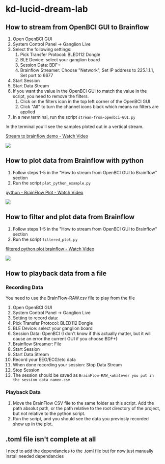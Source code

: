 # kd-lucid-dream-lab

## How to stream from OpenBCI GUI to Brainflow

1. Open OpenBCI GUI
2. System Control Panel -> Ganglion Live
2. Select the following settings:
   1. Pick Transfer Protocol: BLED112 Dongle
   2. BLE Device: select your ganglion board
   3. Session Data: BDF+
   4. Brainflow Streamer: Choose "Network", Set IP address to 225.1.1.1, Set port to 6677
3. Start Session 
4. Start Data Stream
5. If you want the value in the OpenBCI GUI to match the value in the script, you need to remove the filters.   
   1. Click on the filters icon in the top left corner of the OpenBCI GUI
   2. Click "All" to turn the channel icons black which means no filters are applied
6. In a new terminal, run the script `stream-from-openbci-GUI.py`

In the terminal you'll see the samples ploted out in a vertical stream.

<div>
    <a href="https://www.loom.com/share/7c4b133287134a08a924a850928adf90">
      <p>Stream to brainflow demo - Watch Video</p>
    </a>
    <a href="https://www.loom.com/share/7c4b133287134a08a924a850928adf90">
      <img style="max-width:300px;" src="https://cdn.loom.com/sessions/thumbnails/7c4b133287134a08a924a850928adf90-866d7ca113c60d57-full-play.gif">
    </a>
  </div>

## How to plot data from Brainflow with python

1. Follow steps 1-5 in the "How to stream from OpenBCI GUI to Brainflow" section
2. Run the script `plot_python_example.py`

<div>
    <a href="https://www.loom.com/share/7783bd62fe1b4170b1a8eb21419f26f6">
      <p>python - BrainFlow Plot  - Watch Video</p>
    </a>
    <a href="https://www.loom.com/share/7783bd62fe1b4170b1a8eb21419f26f6">
      <img style="max-width:300px;" src="https://cdn.loom.com/sessions/thumbnails/7783bd62fe1b4170b1a8eb21419f26f6-54ac665bd899918e-full-play.gif">
    </a>
  </div>

## How to filter and plot data from Brainflow

1. Follow steps 1-5 in the "How to stream from OpenBCI GUI to Brainflow" section
2. Run the script `filtered_plot.py`

<div>
    <a href="https://www.loom.com/share/ee904b05f8484db69ce555ad0e6a11c5">
      <p>filtered python plot brainflow - Watch Video</p>
    </a>
    <a href="https://www.loom.com/share/ee904b05f8484db69ce555ad0e6a11c5">
      <img style="max-width:300px;" src="https://cdn.loom.com/sessions/thumbnails/ee904b05f8484db69ce555ad0e6a11c5-fd57ab856caa8c2d-full-play.gif">
    </a>
  </div>

## How to playback data from a file

### Recording Data
You need to use the BrainFlow-RAW.csv file to play from the file
1. Open OpenBCI GUI
2. System Control Panel -> Ganglion Live
3.  Setting to record data:
  1. Pick Transfer Protocol: BLED112 Dongle
  2.  BLE Device: select your ganglion board
  3. Session Data: OpenBCI (I don't know if this actually matter, but it will cause an error the current GUI if you choose BDF+)
  4. Brainflow Streamer: File
3. Start Session 
4. Start Data Stream
5. Record your EEG/ECG/etc data
5. When done recording your session: Stop Data Stream
6. Stop Session
7. The session should be saved as `BrainFlow-RAW_<whatever you put in the session data name>.csv`

### Playback Data

1. Move the BrainFlow CSV file to the same folder as this script. Add the path absolut path, or the path relative to the root directory of the project, but not relative to the python script.
2. Run the script, and you should see the data you previosly recorded show up in the plot.




## .toml file isn't complete at all
  I need to add the dependancies to the .toml file but for now just manually install needed dependancies